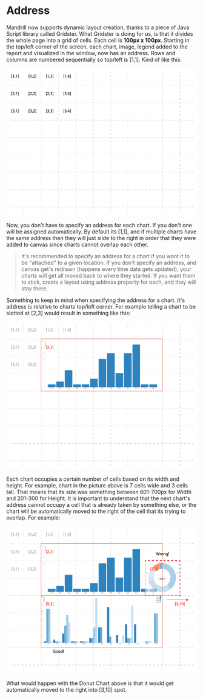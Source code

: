 # Address

Mandrill now supports dynamic layout creation, thanks to a piece of Java Script library called Gridster. What Gridster is doing for us, is that it divides the whole page into a grid of cells. Each cell is <b>100px x 100px</b>. Starting in the top/left corner of the screen, each chart, image, legend added to the report and visualized in the window, now has an address. Rows and columns are numbered sequentially so top/left is [1,1]. Kind of like this: 

![](MiscNodes/Address/address-01.png)

Now, you don't have to specify an address for each chart. If you don't one will be assigned automatically. By default its [1,1], and if multiple charts have the same address then they will just slide to the right in order that they were added to canvas since charts cannot overlap each other. 

<blockquote>
It's recommended to specify an address for a chart if you want it to be "attached" to a given location. If you don't specify an address, and canvas get's redrawn (happens every time data gets updated), your charts will get all moved back to where they started. If you want them to stick, create a layout using address property for each, and they will stay there.
</blockquote>

Something to keep in mind when specifying the address for a chart. It's address is relative to charts top/left corner. For example telling a chart to be slotted at [2,3] would result in something like this: 

![](MiscNodes/Address/address-02-01.png)

Each chart occupies a certain number of cells based on its width and height. For example, chart in the picture above is 7 cells wide and 3 cells tall. That means that its size was something between 601-700px for Width and 201-300 for Height. It is important to understand that the next chart's address cannot occupy a cell that is already taken by something else, or the chart will be automatically moved to the right of the cell that its trying to overlap. For example: 

![](MiscNodes/Address/address-02-01-01.png)

What would happen with the Donut Chart above is that it would get automatically moved to the right into [3,10] spot. 
